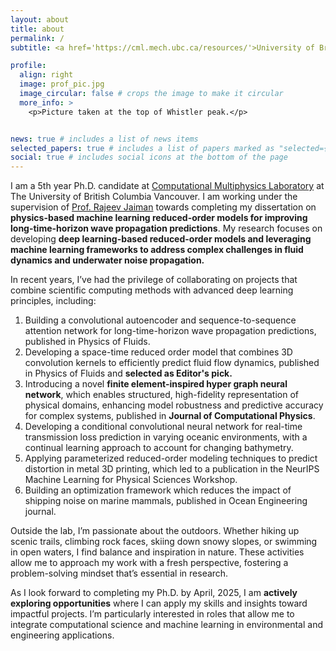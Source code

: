 ```yaml
---
layout: about
title: about
permalink: /
subtitle: <a href='https://cml.mech.ubc.ca/resources/'>University of British Columbia Vancouver</a>. X221, ICICS, UBC Vancouver,  BC V6T 1Z4, +1-604-618-2645.

profile:
  align: right
  image: prof_pic.jpg
  image_circular: false # crops the image to make it circular
  more_info: >
    <p>Picture taken at the top of Whistler peak.</p>


news: true # includes a list of news items
selected_papers: true # includes a list of papers marked as "selected={true}"
social: true # includes social icons at the bottom of the page
---
```


I am a 5th year Ph.D. candidate at [Computational Multiphysics Laboratory](https://cml.mech.ubc.ca/) at The University of British Columbia Vancouver. I am working under the supervision of [Prof. Rajeev Jaiman](https://mech.ubc.ca/rajeev-jaiman/) towards completing my dissertation on **physics-based machine learning reduced-order models for improving long-time-horizon wave propagation predictions**. My research focuses on developing **deep learning-based reduced-order models and leveraging machine learning frameworks to address complex challenges in fluid dynamics and underwater noise propagation.**

In recent years, I’ve had the privilege of collaborating on projects that combine scientific computing methods with advanced deep learning principles, including:

1. Building a convolutional autoencoder and sequence-to-sequence attention network for long-time-horizon wave propagation predictions, published in Physics of Fluids.
2. Developing a space-time reduced order model that combines 3D convolution kernels to efficiently predict fluid flow dynamics, published in Physics of Fluids and **selected as Editor's pick.**
3. Introducing a novel **finite element-inspired hyper graph neural network**, which enables structured, high-fidelity representation of physical domains, enhancing model robustness and predictive accuracy for complex systems, published in **Journal of Computational Physics**.
4. Developing a conditional convolutional neural network for real-time transmission loss prediction in varying oceanic environments, with a continual learning approach to account for changing bathymetry.
5. Applying parameterized reduced-order modeling techniques to predict distortion in metal 3D printing, which led to a publication in the NeurIPS Machine Learning for Physical Sciences Workshop.
6. Building an optimization framework which reduces the impact of shipping noise on marine mammals, published in Ocean Engineering journal.

Outside the lab, I’m passionate about the outdoors. Whether hiking up scenic trails, climbing rock faces, skiing down snowy slopes, or swimming in open waters, I find balance and inspiration in nature. These activities allow me to approach my work with a fresh perspective, fostering a problem-solving mindset that’s essential in research.

As I look forward to completing my Ph.D. by April, 2025, I am **actively exploring opportunities** where I can apply my skills and insights toward impactful projects. I’m particularly interested in roles that allow me to integrate computational science and machine learning in environmental and engineering applications.
